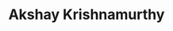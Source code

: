 ---
importance: 4
title: Akshay Krishnamurthy
affiliation: Microsoft Research
img: assets/img/akshay.jpg
category: organizer
homepage: https://people.cs.umass.edu/~akshay/
scholar: K0kaNvkAAAAJ
---